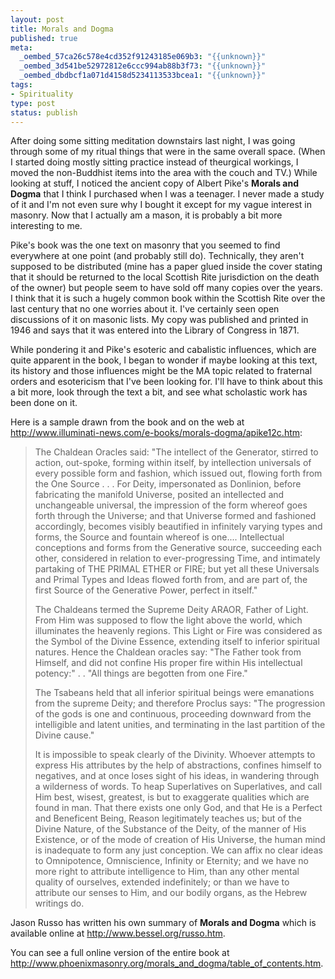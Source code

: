 ```yaml
--- 
layout: post
title: Morals and Dogma
published: true
meta: 
  _oembed_57ca26c578e4cd352f91243185e069b3: "{{unknown}}"
  _oembed_3d541be52972812e6ccc994ab88b3f73: "{{unknown}}"
  _oembed_dbdbcf1a071d4158d5234113533bcea1: "{{unknown}}"
tags: 
- Spirituality
type: post
status: publish
---
```

<p>After doing some sitting meditation downstairs last night, I was going 
through some of my ritual things that were in the same overall space. (When I 
started doing mostly sitting practice instead of theurgical workings, I moved 
the non-Buddhist items into the area with the couch and TV.) While looking at 
stuff, I noticed the ancient copy of Albert Pike&#39;s <b>Morals and Dogma</b> that 
I think I purchased when I was a teenager. I never made a study of it and I&#39;m 
not even sure why I bought it except for my vague interest in masonry. Now that 
I actually am a mason, it is probably a bit more interesting to me.</p>
<p>Pike&#39;s book was the one text on masonry that you seemed to find everywhere at 
one point (and probably still do). Technically, they aren&#39;t supposed to be 
distributed (mine has a paper glued inside the cover stating that it should be 
returned to the local Scottish Rite jurisdiction on the death of the owner) but 
people seem to have sold off many copies over the years. I think that it is such 
a hugely common book within the Scottish Rite over the last century that no one 
worries about it. I&#39;ve certainly seen open discussions of it on masonic lists. 
My copy was published and printed in 1946 and says that it was entered into the 
Library of Congress in 1871.</p>
<p>While pondering it and Pike&#39;s esoteric and cabalistic influences, which are 
quite apparent in the book, I began to wonder if maybe looking at this text, its 
history and those influences might be the MA topic related to fraternal orders 
and esotericism that I&#39;ve been looking for. I&#39;ll have to think about this a bit 
more, look through the text a bit, and see what scholastic work has been done on 
it.</p>
<p>Here is a sample drawn from the book and on the web at
<a href="http://www.illuminati-news.com/e-books/morals-dogma/apike12c.htm">
http://www.illuminati-news.com/e-books/morals-dogma/apike12c.htm</a>:</p>
<blockquote>
	<p>The Chaldean Oracles said: &quot;The intellect of the Generator, stirred to 
	action, out-spoke, forming within itself, by intellection universals of 
	every possible form and fashion, which issued out, flowing forth from the 
	One Source . . . For Deity, impersonated as Donlinion, before fabricating 
	the manifold Universe, posited an intellected and unchangeable universal, 
	the impression of the form whereof goes forth through the Universe; and that 
	Universe formed and fashioned accordingly, becomes visibly beautified in 
	infinitely varying types and forms, the Source and fountain whereof is 
	one.... Intellectual conceptions and forms from the Generative source, 
	succeeding each other, considered in relation to ever-progressing Time, and 
	intimately partaking of THE PRIMAL ETHER or FIRE; but yet all these 
	Universals and Primal Types and Ideas flowed forth from, and are part of, 
	the first Source of the Generative Power, perfect in itself.&quot;</p>
	<p>The Chaldeans termed the Supreme Deity ARAOR, Father of Light. From Him 
	was supposed to flow the light above the world, which illuminates the 
	heavenly regions. This Light or Fire was considered as the Symbol of the 
	Divine Essence, extending itself to inferior spiritual natures. Hence the 
	Chaldean oracles say: &quot;The Father took from Himself, and did not confine His 
	proper fire within His intellectual potency:&quot; . . &quot;All things are begotten 
	from one Fire.&quot;</p>
	<p>The Tsabeans held that all inferior spiritual beings were emanations from 
	the supreme Deity; and therefore Proclus says: &quot;The progression of the gods 
	is one and continuous, proceeding downward from the intelligible and latent 
	unities, and terminating in the last partition of the Divine cause.&quot;</p>
	<p>It is impossible to speak clearly of the Divinity. Whoever attempts to 
	express His attributes by the help of abstractions, confines himself to 
	negatives, and at once loses sight of his ideas, in wandering through a 
	wilderness of words. To heap Superlatives on Superlatives, and call Him 
	best, wisest, greatest, is but to exaggerate qualities which are found in 
	man. That there exists one only God, and that He is a Perfect and Beneficent 
	Being, Reason legitimately teaches us; but of the Divine Nature, of the 
	Substance of the Deity, of the manner of His Existence, or of the mode of 
	creation of His Universe, the human mind is inadequate to form any just 
	conception. We can affix no clear ideas to Omnipotence, Omniscience, 
	Infinity or Eternity; and we have no more right to attribute intelligence to 
	Him, than any other mental quality of ourselves, extended indefinitely; or 
	than we have to attribute our senses to Him, and our bodily organs, as the 
	Hebrew writings do.</p>
</blockquote>
<p>Jason Russo has written his own summary of <b>Morals and Dogma</b> which is 
available online at <a href="http://www.bessel.org/russo.htm">
http://www.bessel.org/russo.htm</a>. </p>
<p>You can see a full online version of the entire book at
<a href="http://www.phoenixmasonry.org/morals_and_dogma/table_of_contents.htm">
http://www.phoenixmasonry.org/morals_and_dogma/table_of_contents.htm</a>. </p>
